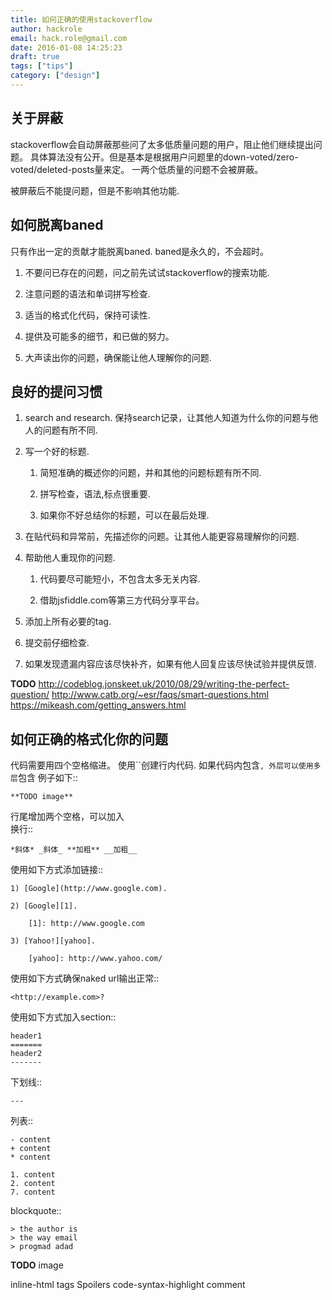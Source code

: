 ```yaml
---
title: 如何正确的使用stackoverflow
author: hackrole
email: hack.role@gmail.com
date: 2016-01-08 14:25:23
draft: true
tags: ["tips"]
category: ["design"]
---
```




关于屏蔽
--------

stackoverflow会自动屏蔽那些问了太多低质量问题的用户，阻止他们继续提出问题。
具体算法没有公开。但是基本是根据用户问题里的down-voted/zero-voted/deleted-posts量来定。
一两个低质量的问题不会被屏蔽。

被屏蔽后不能提问题，但是不影响其他功能.

如何脱离baned
-------------

只有作出一定的贡献才能脱离baned. baned是永久的，不会超时。

1) 不要问已存在的问题，问之前先试试stackoverflow的搜索功能.

2) 注意问题的语法和单词拼写检查.

3) 适当的格式化代码，保持可读性.

4) 提供及可能多的细节，和已做的努力。

5) 大声读出你的问题，确保能让他人理解你的问题.

良好的提问习惯
--------------

1) search and research. 保持search记录，让其他人知道为什么你的问题与他人的问题有所不同.

2) 写一个好的标题.

   1) 简短准确的概述你的问题，并和其他的问题标题有所不同.

   2) 拼写检查，语法,标点很重要.

   3) 如果你不好总结你的标题，可以在最后处理.

3) 在贴代码和异常前，先描述你的问题。让其他人能更容易理解你的问题.

4) 帮助他人重现你的问题.

   1) 代码要尽可能短小，不包含太多无关内容.

   2) 借助jsfiddle.com等第三方代码分享平台。

5) 添加上所有必要的tag.

6) 提交前仔细检查.

7) 如果发现遗漏内容应该尽快补齐，如果有他人回复应该尽快试验并提供反馈.

**TODO**
http://codeblog.jonskeet.uk/2010/08/29/writing-the-perfect-question/
http://www.catb.org/~esr/faqs/smart-questions.html
https://mikeash.com/getting_answers.html

如何正确的格式化你的问题
------------------------

代码需要用四个空格缩进。
使用``创建行内代码.
如果代码内包含`, 外层可以使用多层`包含
例子如下::

    **TODO image**


行尾增加两个空格，可以加入<br/>换行::

    *斜体* _斜体_ **加粗** __加粗__

使用如下方式添加链接::

    1) [Google](http://www.google.com).

    2) [Google][1].

        [1]: http://www.google.com

    3) [Yahoo!][yahoo].

        [yahoo]: http://www.yahoo.com/

使用如下方式确保naked url输出正常::

    <http://example.com>?


使用如下方式加入section::

    header1
    =======
    header2
    -------

下划线::

    ---

列表::

    - content
    + content
    * content

    1. content
    2. content
    7. content

blockquote::

    > the author is 
    > the way email
    > progmad adad


**TODO**
image

inline-html
tags
Spoilers
code-syntax-highlight
comment
